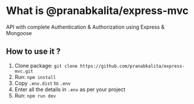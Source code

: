 # What is @pranabkalita/express-mvc

API with complete Authentication & Authorization using Express & Mongoose

## How to use it ?

1. Clone package: `git clone https://github.com/pranabkalita/express-mvc.git`
2. Run: `npm install`
3. Copy `.env.dist` to `.env`
4. Enter all the details in `.env` as per your project
5. Run: `npm run dev`
